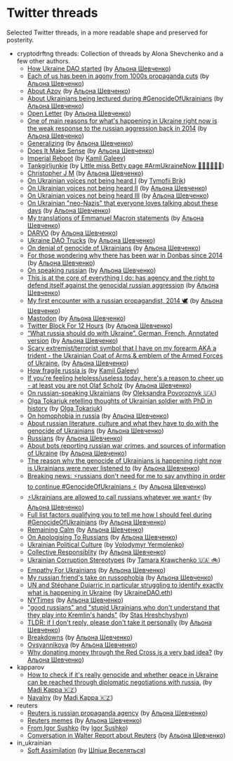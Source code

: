 # Twitter threads

Selected Twitter threads, in a more readable shape and preserved for posterity.

* cryptodrftng threads: Collection of threads by Alona Shevchenko and a few other authors.
  * [How Ukraine DAO started](cryptodrftng/how_ukraine_dao_started.md) (by [Альона Шевченко](https://twitter.com/cryptodrftng))
  * [Each of us has been in agony from 1000s propaganda cuts](cryptodrftng/1000_cuts.md) (by [Альона Шевченко](https://twitter.com/cryptodrftng))
  * [About Azov](cryptodrftng/about_azov.md) (by [Альона Шевченко](https://twitter.com/cryptodrftng))
  * [About Ukrainians being lectured during #GenocideOfUkrainians](cryptodrftng/lectured_during_genocide.md) (by [Альона Шевченко](https://twitter.com/cryptodrftng))
  * [Open Letter](cryptodrftng/open_letter.md) (by [Альона Шевченко](https://twitter.com/cryptodrftng))
  * [One of main reasons for what's happening in Ukraine right now is the weak response to the russian aggression back in 2014](cryptodrftng/since_2014.md) (by [Альона Шевченко](https://twitter.com/cryptodrftng))
  * [Generalizing](cryptodrftng/generalizing.md) (by [Альона Шевченко](https://twitter.com/cryptodrftng))
  * [Does It Make Sense](cryptodrftng/does_it_make_sense.md) (by [Альона Шевченко](https://twitter.com/cryptodrftng))
  * [Imperial Reboot](cryptodrftng/imperial_reboot.md) (by [Kamil Galeev](https://twitter.com/kamilkazani))
  * [Tankgirljunkie](cryptodrftng/tankgirljunkie.md) (by [Little miss Betty page #ArmUkraineNow 🖤🌻🇺🇦🌻🖤](https://twitter.com/TankGirljunkie))
  * [Christopher J M](cryptodrftng/christopher_j_m.md) (by [Альона Шевченко](https://twitter.com/cryptodrftng))
  * [On Ukrainian voices not being heard I](cryptodrftng/silenced_1.md) (by [Tymofii Brik](https://twitter.com/brik_t))
  * [On Ukrainian voices not being heard II](cryptodrftng/silenced_2.md) (by [Альона Шевченко](https://twitter.com/cryptodrftng))
  * [On Ukrainian voices not being heard III](cryptodrftng/silenced_3.md) (by [Альона Шевченко](https://twitter.com/cryptodrftng))
  * [On Ukrainian "neo-Nazis" that everyone loves talking about these days](cryptodrftng/on_ukrainian_neo_nazis.md) (by [Альона Шевченко](https://twitter.com/cryptodrftng))
  * [My translations of Emmanuel Macron statements](cryptodrftng/translating_macron.md) (by [Альона Шевченко](https://twitter.com/cryptodrftng))
  * [DARVO](cryptodrftng/darvo.md) (by [Альона Шевченко](https://twitter.com/cryptodrftng))
  * [Ukraine DAO Trucks](cryptodrftng/ukraine_dao_trucks.md) (by [Альона Шевченко](https://twitter.com/cryptodrftng))
  * [On denial of genocide of Ukrainians](cryptodrftng/on_genocide_denial.md) (by [Альона Шевченко](https://twitter.com/cryptodrftng))
  * [For those wondering why there has been war in Donbas since 2014](cryptodrftng/on_war_in_donbass_since_2014.md) (by [Альона Шевченко](https://twitter.com/cryptodrftng))
  * [On speaking russian](cryptodrftng/on_speaking_russian.md) (by [Альона Шевченко](https://twitter.com/cryptodrftng))
  * [This is at the core of everything I do: has agency and the right to defend itself against the genocidal russian aggression](cryptodrftng/ukraine_has_agency.md) (by [Альона Шевченко](https://twitter.com/cryptodrftng))
  * [My first encounter with a russian propagandist, 2014 🕊](cryptodrftng/first_encounter_with_propagandist.md) (by [Альона Шевченко](https://twitter.com/cryptodrftng))
  * [Mastodon](cryptodrftng/mastodon.md) (by [Альона Шевченко](https://twitter.com/cryptodrftng))
  * [Twitter Block For 12 Hours](cryptodrftng/twitter_block_for_12_hours.md) (by [Альона Шевченко](https://twitter.com/cryptodrftng))
  * [“What russia should do with Ukraine”. German, French, Annotated version](cryptodrftng/what_russia_should_do_with_ukraine.md) (by [Альона Шевченко](https://twitter.com/cryptodrftng))
  * [Scary extremist/terrorist symbol that I have on my forearm AKA a trident - the Ukrainian Coat of Arms & emblem of the Armed Forces of Ukraine.](cryptodrftng/trident.md) (by [Альона Шевченко](https://twitter.com/cryptodrftng))
  * [How fragile russia is](cryptodrftng/fragile_russia.md) (by [Kamil Galeev](https://twitter.com/kamilkazani))
  * [If you're feeling helpless/useless today, here's a reason to cheer up - at least you are not Olaf Scholz](cryptodrftng/if_youre_feeling_useless.md) (by [Альона Шевченко](https://twitter.com/cryptodrftng))
  * [On russian-speaking Ukrainians](cryptodrftng/russian_speaking_ukrainians.md) (by [Oleksandra Povoroznyk 🇺🇦](https://twitter.com/rynkrynk))
  * [Olga Tokariuk retelling thoughts of Ukrainian soldier with PhD in history](cryptodrftng/from_historian_soldier.md) (by [Olga Tokariuk](https://twitter.com/olgatokariuk))
  * [On homophobia in russia](cryptodrftng/homophobia_in_russia.md) (by [Альона Шевченко](https://twitter.com/cryptodrftng))
  * [About russian literature, culture and what they have to do with the genocide of Ukrainians](cryptodrftng/russian_literature.md) (by [Альона Шевченко](https://twitter.com/cryptodrftng))
  * [Russians](cryptodrftng/russians.md) (by [Альона Шевченко](https://twitter.com/cryptodrftng))
  * [About bots reporting russian war crimes, and sources of information of Ukraine](cryptodrftng/russian_war_crimes.md) (by [Альона Шевченко](https://twitter.com/cryptodrftng))
  * [The reason why the genocide of Ukrainians is happening right now is Ukrainians were never listened to](cryptodrftng/ukrainians_were_never_listened_to.md) (by [Альона Шевченко](https://twitter.com/cryptodrftng))
  * [Breaking news: ⚡️russians don't need for me to say anything in order to continue #GenocideOfUkrainians ⚡️](cryptodrftng/russians_are_committing_genocide_regardless.md) (by [Альона Шевченко](https://twitter.com/cryptodrftng))
  * [⚡️Ukrainians are allowed to call russians whatever we want⚡️](cryptodrftng/how_to_call_russians.md) (by [Альона Шевченко](https://twitter.com/cryptodrftng))
  * [Full list factors qualifying you to tell me how I should feel during #GenocideOfUkrainians](cryptodrftng/qualifying_factors.md) (by [Альона Шевченко](https://twitter.com/cryptodrftng))
  * [Remaining Calm](cryptodrftng/remaining_calm.md) (by [Альона Шевченко](https://twitter.com/cryptodrftng))
  * [On Apologising To Russians](cryptodrftng/on_apologising_to_russians.md) (by [Альона Шевченко](https://twitter.com/cryptodrftng))
  * [Ukrainian Political Culture](cryptodrftng/ukrainian_political_culture.md) (by [Volodymyr Yermolenko](https://twitter.com/yermolenko_v))
  * [Collective Responsiblity](cryptodrftng/collective_responsiblity.md) (by [Альона Шевченко](https://twitter.com/cryptodrftng))
  * [Ukrainian Corruption Stereotypes](cryptodrftng/ukrainian_corruption_stereotypes.md) (by [Tamara Krawchenko 🇺🇦 🚲](https://twitter.com/T_Krawchenko))
  * [Empathy For Ukrainians](cryptodrftng/empathy_for_ukrainians.md) (by [Альона Шевченко](https://twitter.com/cryptodrftng))
  * [My russian friend's take on russophobia](cryptodrftng/russian_friend_take_on_russophobia.md) (by [Альона Шевченко](https://twitter.com/cryptodrftng))
  * [UN and Stéphane Dujarric in particular struggling to identify exactly what is happening in Ukraine](cryptodrftng/un_sucks.md) (by [UkraineDAO.eth](https://twitter.com/Ukraine_DAO))
  * [NYTimes](cryptodrftng/nytimes.md) (by [Альона Шевченко](https://twitter.com/cryptodrftng))
  * ["good russians" and "stupid Ukrainians who don't understand that they play into Kremlin's hands"](cryptodrftng/ukrainians_helping_kremlin.md) (by [Stas Hreshchyshyn](https://twitter.com/stsx92))
  * [TLDR: if I don't reply, please don't take it personally](cryptodrftng/dont_take_it_personally_if_i_dont_reply.md) (by [Альона Шевченко](https://twitter.com/cryptodrftng))
  * [Breakdowns](cryptodrftng/breakdowns.md) (by [Альона Шевченко](https://twitter.com/cryptodrftng))
  * [Ovsyannikova](cryptodrftng/ovsyannikova.md) (by [Альона Шевченко](https://twitter.com/cryptodrftng))
  * [Why donating money through the Red Cross is a very bad idea?](cryptodrftng/icrc.md) (by [Альона Шевченко](https://twitter.com/cryptodrftng))
* kapparov
  * [How to check if it's really genocide and whether peace in Ukraine can be reached through diplomatic negotiations with russia.](kapparov/it_is_genocide.md) (by [Madi Kappa 🇰🇿](https://twitter.com/MuKappa))
  * [Navalny](kapparov/navalny.md) (by [Madi Kappa 🇰🇿](https://twitter.com/MuKappa))
* reuters
  * [Reuters is russian propaganda agency](reuters/main.md) (by [Альона Шевченко](https://twitter.com/cryptodrftng))
  * [Reuters memes](reuters/memes.md) (by [Альона Шевченко](https://twitter.com/cryptodrftng))
  * [From Igor Sushko](reuters/from_igor_sushko.md) (by [Igor Sushko](https://twitter.com/igorsushko))
  * [Conversation in Walter Report about Reuters](reuters/conversation_in_walter_reports.md) (by [Альона Шевченко](https://twitter.com/cryptodrftng))
* in_ukrainian
  * [Soft Assimilation](in_ukrainian/soft_assimilation.md) (by [Шпіци Веселяться](https://twitter.com/garrossroland))
